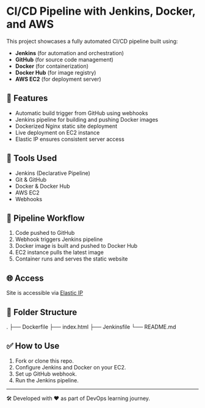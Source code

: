 # CI/CD Pipeline with Jenkins, Docker, and AWS

This project showcases a fully automated CI/CD pipeline built using:

- **Jenkins** (for automation and orchestration)
- **GitHub** (for source code management)
- **Docker** (for containerization)
- **Docker Hub** (for image registry)
- **AWS EC2** (for deployment server)

## 🚀 Features

- Automatic build trigger from GitHub using webhooks
- Jenkins pipeline for building and pushing Docker images
- Dockerized Nginx static site deployment
- Live deployment on EC2 instance
- Elastic IP ensures consistent server access

## 🔧 Tools Used

- Jenkins (Declarative Pipeline)
- Git & GitHub
- Docker & Docker Hub
- AWS EC2
- Webhooks

## 🧱 Pipeline Workflow

1. Code pushed to GitHub
2. Webhook triggers Jenkins pipeline
3. Docker image is built and pushed to Docker Hub
4. EC2 instance pulls the latest image
5. Container runs and serves the static website

## 🌐 Access

Site is accessible via [Elastic IP](http://<YOUR_ELASTIC_IP>)

## 📂 Folder Structure
. ├── Dockerfile ├── index.html ├── Jenkinsfile └── README.md

## ✅ How to Use

1. Fork or clone this repo.
2. Configure Jenkins and Docker on your EC2.
3. Set up GitHub webhook.
4. Run the Jenkins pipeline.

---

🛠 Developed with ❤️ as part of DevOps learning journey.
